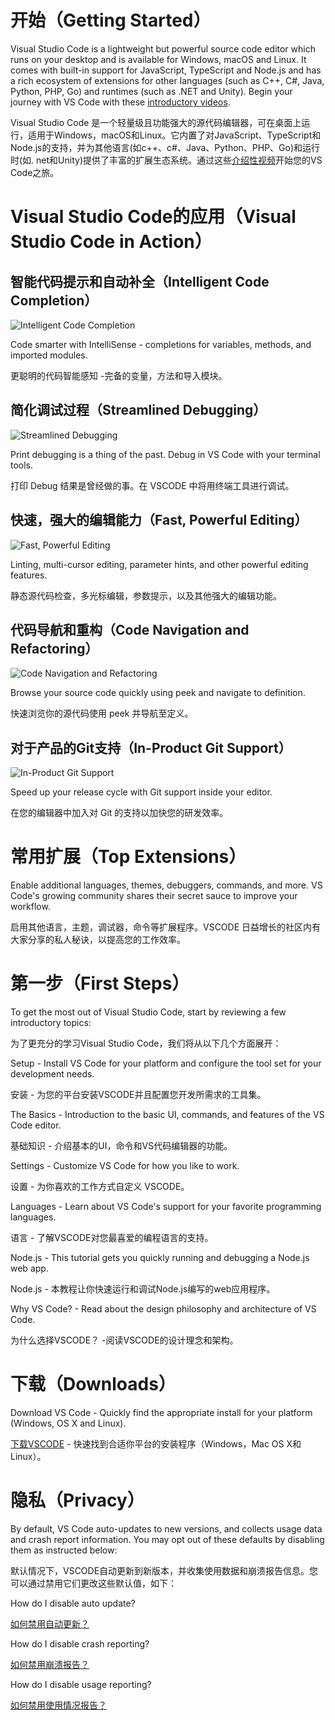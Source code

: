 # 开始（Getting Started）

Visual Studio Code is a lightweight but powerful source code editor which runs on your desktop and is available for Windows, macOS and Linux.
 It comes with built-in support for JavaScript, TypeScript and Node.js and has a rich ecosystem of extensions for other languages (such as C++, C#, Java, Python, PHP, Go) and runtimes (such as .NET and Unity). 
Begin your journey with VS Code with these [introductory videos](https://code.visualstudio.com/docs/getstarted/introvideos).

Visual Studio Code 是一个轻量级且功能强大的源代码编辑器，可在桌面上运行，适用于Windows，macOS和Linux。它内置了对JavaScript、TypeScript和Node.js的支持，并为其他语言(如c++、c#、Java、Python、PHP、Go)和运行时(如. net和Unity)提供了丰富的扩展生态系统。通过这些[介绍性视频](https://code.visualstudio.com/docs/getstarted/introvideos)开始您的VS Code之旅。

# Visual Studio Code的应用（Visual Studio Code in Action）

## 智能代码提示和自动补全（Intelligent Code Completion）

![Intelligent Code Completion](https://code.visualstudio.com/docs_carousel/intellisense.png)

Code smarter with IntelliSense - completions for variables, methods, and imported modules.

更聪明的代码智能感知 -完备的变量，方法和导入模块。

## 简化调试过程（Streamlined Debugging）

![Streamlined Debugging](https://code.visualstudio.com/docs_carousel/debug.png)

Print debugging is a thing of the past. Debug in VS Code with your terminal tools.

打印 Debug 结果是曾经做的事。在 VSCODE 中将用终端工具进行调试。
    
## 快速，强大的编辑能力（Fast, Powerful Editing）

![Fast, Powerful Editing](https://code.visualstudio.com/docs_carousel/errors.png)

Linting, multi-cursor editing, parameter hints, and other powerful editing features.

静态源代码检查，多光标编辑，参数提示，以及其他强大的编辑功能。

## 代码导航和重构（Code Navigation and Refactoring）

![Code Navigation and Refactoring](https://code.visualstudio.com/docs_carousel/peek.png)

Browse your source code quickly using peek and navigate to definition.

快速浏览你的源代码使用 peek 并导航至定义。

## 对于产品的Git支持（In-Product Git Support）

![In-Product Git Support](https://code.visualstudio.com/docs_carousel/git.png)

Speed up your release cycle with Git support inside your editor.

在您的编辑器中加入对 Git 的支持以加快您的研发效率。

# 常用扩展（Top Extensions）

Enable additional languages, themes, debuggers, commands, and more. VS Code's growing community shares their secret sauce to improve your workflow.

启用其他语言，主题，调试器，命令等扩展程序。VSCODE 日益增长的社区内有大家分享的私人秘诀，以提高您的工作效率。


# 第一步（First Steps）

To get the most out of Visual Studio Code, start by reviewing a few introductory topics:

为了更充分的学习Visual Studio Code，我们将从以下几个方面展开：

Setup - Install VS Code for your platform and configure the tool set for your development needs.

安装 - 为您的平台安装VSCODE并且配置您开发所需求的工具集。

The Basics - Introduction to the basic UI, commands, and features of the VS Code editor.

基础知识 - 介绍基本的UI，命令和VS代码编辑器的功能。

Settings - Customize VS Code for how you like to work.

设置 - 为你喜欢的工作方式自定义 VSCODE。

Languages - Learn about VS Code's support for your favorite programming languages.

语言 - 了解VSCODE对您最喜爱的编程语言的支持。

Node.js - This tutorial gets you quickly running and debugging a Node.js web app.

Node.js - 本教程让你快速运行和调试Node.js编写的web应用程序。

Why VS Code? - Read about the design philosophy and architecture of VS Code.

为什么选择VSCODE？ -阅读VSCODE的设计理念和架构。

# 下载（Downloads）

Download VS Code - Quickly find the appropriate install for your platform (Windows, OS X and Linux).

[下载VSCODE](https://code.visualstudio.com/download) - 快速找到合适你平台的安装程序（Windows，Mac OS X和Linux）。

# 隐私（Privacy）

By default, VS Code auto-updates to new versions, and collects usage data and crash report information. You may opt out of these defaults by disabling them as instructed below:

默认情况下，VSCODE自动更新到新版本，并收集使用数据和崩溃报告信息。您可以通过禁用它们更改这些默认值，如下：

How do I disable auto update?

[如何禁用自动更新？](https://code.visualstudio.com/Docs/supporting/faq#_how-do-i-opt-out-of-vs-code-autoupdates)

How do I disable crash reporting?

[如何禁用崩溃报告？](https://code.visualstudio.com/Docs/supporting/faq#_how-to-disable-crash-reporting)

How do I disable usage reporting?

[如何禁用使用情况报告？](https://code.visualstudio.com/Docs/supporting/faq#_how-to-disable-telemetry-reporting)


